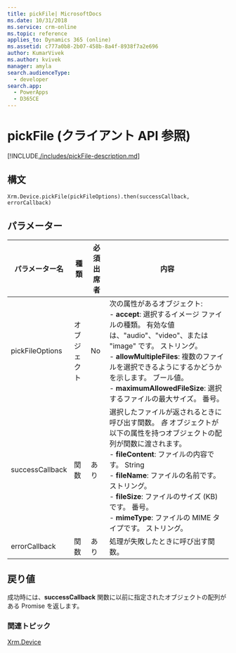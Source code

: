 ```yaml
---
title: pickFile| MicrosoftDocs
ms.date: 10/31/2018
ms.service: crm-online
ms.topic: reference
applies_to: Dynamics 365 (online)
ms.assetid: c777a0b8-2b07-458b-8a4f-8938f7a2e696
author: KumarVivek
ms.author: kvivek
manager: amyla
search.audienceType:
  - developer
search.app:
  - PowerApps
  - D365CE
---
```

# <a name="pickfile-client-api-reference"></a>pickFile (クライアント API 参照)



[!INCLUDE[./includes/pickFile-description.md](./includes/pickFile-description.md)]


## <a name="syntax"></a>構文

`Xrm.Device.pickFile(pickFileOptions).then(successCallback, errorCallback)`

## <a name="parameters"></a>パラメーター

| パラメーター名        | 種類​​           | 必須出席者  |内容  |
| ------------- |-------------| -----|-----|
|pickFileOptions |オブジェクト | No|次の属性があるオブジェクト:<br/>- **accept**: 選択するイメージ ファイルの種類。 有効な値は、"audio"、"video"、または "image" です。 ストリング。<br/>- **allowMultipleFiles**: 複数のファイルを選択できるようにするかどうかを示します。 ブール値。<br/>- **maximumAllowedFileSize**: 選択するファイルの最大サイズ。 番号。|
|successCallback |関数 | あり|選択したファイルが返されるときに呼び出す関数。 *各* オブジェクトが以下の属性を持つオブジェクトの配列が関数に渡されます。<br/>- **fileContent**: ファイルの内容です。 String <br/>- **fileName**: ファイルの名前です。 ストリング。<br/>- **fileSize**: ファイルのサイズ (KB) です。 番号。<br/>- **mimeType**: ファイルの MIME タイプです。 ストリング。|
|errorCallback |関数 | あり|処理が失敗したときに呼び出す関数。 |
 

## <a name="return-value"></a>戻り値
成功時には、**successCallback** 関数に以前に指定されたオブジェクトの配列がある Promise を返します。

### <a name="related-topics"></a>関連トピック
[Xrm.Device](../xrm-device.md)

